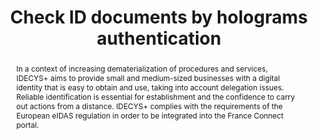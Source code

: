 ---
layout: research_project
title: "Check ID documents by holograms authentication"

filename: authenticate_holograms
category: research
img_filename: "assets/img/projects/fingerprint.png"
date_start: 2020
date_end: 2022
duration: "2 years"
type: "Postdoc"

partners: "AriadNext (company)"

members: ["Ahmad Montaser Awal (AriadNext)", "Jean-Christophe Burie (L3i)", "Petra Gomez-Krämer (L3i)", "Sylvain Marchand (L3i)", "Muriel Visani (L3i)", "Zuheng Ming (L3i)", "Musab Al-Ghadi (L3i)", "Marie-Neige Chapel (L3i)"]

abstract: "In a context of increasing dematerialization of procedures and services, IDECYS+ aims to provide small and medium-sized businesses with a digital identity that is easy to obtain and use, taking into account delegation issues. Reliable identification is essential for establishment and the confidence to carry out actions from a distance. IDECYS+ complies with the requirements of the European eIDAS regulation in order to be integrated into the France Connect portal."

keywords: "pattern recognition, texture descriptor"

publications: "1 paper submitted"
---